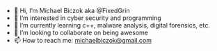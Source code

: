 - 👋 Hi, I’m Michael Biczok aka @FixedGrin 
- 👀 I’m interested in cyber security and programming
- 🌱 I’m currently learning c++, malware analysis, digital forensics, etc.
- 💞️ I’m looking to collaborate on being awesome
- 📫 How to reach me: michaelbiczok@gmail.com

<!---
FixedGrin/FixedGrin is a ✨ special ✨ repository because its `README.md` (this file) appears on your GitHub profile.
You can click the Preview link to take a look at your changes.
--->
